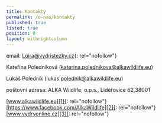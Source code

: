 ```yaml
---
title: Kontakty
permalink: /o-nas/kontakty
published: true
listed: true
position: 0
layout: withrightcolumn
---
```

email: [Loira@vydristezky.cz](mailto:Loira@vydristezky.cz "Link:
mailto:Loira@vydristezky.cz"){: rel="nofollow"}  

Kateřina Poledníková (katerina.polednikova@alkawildlife.eu)

Lukáš Poledník (lukas polednik@alkawildlife.eu)

poštovní adresa: ALKA Wildlife, o.p.s., Lidéřovice 62,38001 

[www.alkawildlife.eu][1]{: rel="nofollow"}  
[https://www.facebook.com/AlkaWildlife][2]{: rel="nofollow"}  
[www.vydryonline.cz][3]{: rel="nofollow"}





[1]: http://www.alkawildlife.eu "Link: http://www.alkawildlife.eu"
[2]: https://www.facebook.com/AlkaWildlife "Link: https://www.facebook.com/AlkaWildlife"
[3]: http://www.vydryonline.cz
